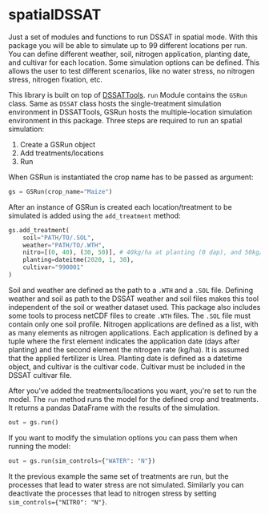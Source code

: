 # spatialDSSAT
Just a set of modules and functions to run DSSAT in spatial mode. With this package you will be able to simulate up to 99 different locations per run. You can define different weather, soil, nitrogen application, planting date, and cultivar for each location. Some simulation options can be defined. This allows the user to test different scenarios, like no water stress, no nitrogen stress, nitrogen fixation, etc.

This library is built on top of [DSSATTools](https://github.com/daquinterop/Py_DSSATTools). `run` Module contains the `GSRun` class. Same as `DSSAT` class hosts the single-treatment simulation environment in DSSATTools, GSRun hosts the multiple-location simulation environment in this package. Three steps are required to run an spatial simulation:

1. Create a GSRun object
2. Add treatments/locations
3. Run 

When GSRun is instantiated the crop name has to be passed as argument:

```python
gs = GSRun(crop_name="Maize")
```
After an instance of GSRun is created each location/treatment to be simulated is added using the `add_treatment` method:
```python
gs.add_treatment(
    soil="PATH/TO/.SOL",
    weather="PATH/TO/.WTH",
    nitro=[(0, 40), (30, 50)], # 40kg/ha at planting (0 dap), and 50kg/ha 30 dap
    planting=dateitme(2020, 1, 30),
    cultivar="990001"
)
```
Soil and weather are defined as the path to a `.WTH` and a `.SOL` file. Defining weather and soil as path to the DSSAT weather and soil files makes this tool independent of the soil or weather dataset used. This package also includes some tools to process netCDF files to create `.WTH` files. The `.SOL` file must contain only one soil profile. Nitrogen applications are defined as a list, with as many elements as nitrogen applications. Each application is defined by a tuple where the first element indicates the application date (days after planting) and the second element the nitrogen rate (kg/ha). It is assumed that the applied fertilizer is Urea. Planting date is defined as a datetime object, and cultivar is the cultivar code. Cultivar must be included in the DSSAT cultivar file.

After you've added the treatments/locations you want, you're set to run the model. The `run` method runs the model for the defined crop and treatments. It returns a pandas DataFrame with the results of the simulation.
```python
out = gs.run()
```
If you want to modify the simulation options you can pass them when running the model:
```python
out = gs.run(sim_controls={"WATER": "N"})
```
It the previous example the same set of treatments are run, but the processes that lead to water stress are not simulated. Similarly you can deactivate the processes that lead to nitrogen stress by setting `sim_controls={"NITRO": "N"}`.